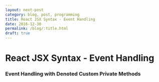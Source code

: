 ```yaml
---
layout: next-post
category: blog, post, programming
title: React JSX Syntax - Event Handling
date: 2016-12-30
permalink: /blog/:title.html
draft: true
---
```


# React JSX Syntax - Event Handling

### Event Handling with Denoted Custom Private Methods
